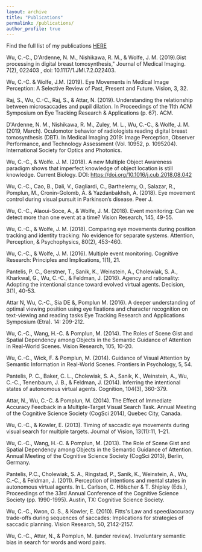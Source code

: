```yaml
---
layout: archive
title: "Publications"
permalink: /publications/
author_profile: true
---
```



Find the full list of my publications [HERE](https://scholar.google.com/citations?hl=en&user=dqokykoAAAAJ&view_op=list_works&sortby=pubdate)

Wu, C.-C., D'Ardenne, N. M., Nishikawa, R. M., & Wolfe, J. M. (2019).Gist processing in digital breast tomosynthesis," Journal of Medical Imaging. 7(2), 022403 , doi: 10.1117/1.JMI.7.2.022403.

Wu, C.-C. & Wolfe, J.M. (2019). Eye Movements in Medical Image Perception: A Selective Review of Past, Present and Future. Vision, 3, 32.

Raj, S., Wu, C.-C., Raj, S., & Attar, N. (2019). Understanding the relationship between microsaccades and pupil dilation. In Proceedings of the 11th ACM Symposium on Eye Tracking Research & Applications (p. 67). ACM.

D'Ardenne, N. M., Nishikawa, R. M., Zuley, M. L., Wu, C.-C., & Wolfe, J. M. (2019, March). Oculomotor behavior of radiologists reading digital breast tomosynthesis (DBT). In Medical Imaging 2019: Image Perception, Observer Performance, and Technology Assessment (Vol. 10952, p. 1095204). International Society for Optics and Photonics.

Wu, C.-C., & Wolfe. J. M. (2018). A new Multiple Object Awareness paradigm shows that imperfect knowledge of object location is still knowledge. Current Biology. DOI: https://doi.org/10.1016/j.cub.2018.08.042

Wu, C.-C., Cao, B., Dali, V., Gagliardi, C., Barthelemy, O., Salazar, R., Pomplun, M., Cronin-Golomb, A. & Yazdanbakhsh, A. (2018). Eye movement control during visual pursuit in Parkinson’s disease. Peer J.

Wu, C.-C., Alaoui-Soce, A., & Wolfe, J. M. (2018). Event monitoring: Can we detect more than one event at a time? Vision Research, 145, 49-55.

Wu, C.-C., & Wolfe, J. M. (2018). Comparing eye movements during position tracking and identity tracking: No evidence for separate systems. Attention, Perception, & Psychophysics, 80(2), 453-460.

Wu, C.-C., & Wolfe, J. M. (2016). Multiple event monitoring. Cognitive Research: Principles and Implications, 1(1), 21.

Pantelis, P. C., Gerstner, T., Sanik, K., Weinstein, A., Cholewiak, S. A., Kharkwal, G., Wu, C.-C., & Feldman, J. (2016). Agency and rationality: Adopting the intentional stance toward evolved virtual agents. Decision, 3(1), 40-53.

Attar N, Wu, C.-C., Sia DE &, Pomplun M. (2016). A deeper understanding of optimal viewing position using eye fixations and character recognition on text-viewing and reading tasks Eye Tracking Research and Applications Symposium (Etra). 14: 209-212.

Wu, C.-C., Wang, H.-C. & Pomplun, M. (2014). The Roles of Scene Gist and Spatial Dependency among Objects in the Semantic Guidance of Attention in Real-World Scenes. Vision Research, 105, 10-20.

Wu, C.-C., Wick, F. & Pomplun, M. (2014). Guidance of Visual Attention by Semantic Information in Real-World Scenes. Frontiers in Psychology, 5, 54.

Pantelis, P. C., Baker, C. L., Cholewiak, S. A., Sanik, K., Weinstein, A., Wu, C.-C., Tenenbaum, J. B., & Feldman, J. (2014). Inferring the intentional states of autonomous virtual agents. Cognition, 104(3), 360-379.

Attar, N., Wu, C.-C. & Pomplun, M. (2014). The Effect of Immediate Accuracy Feedback in a Multiple-Target Visual Search Task. Annual Meeting of the Cognitive Science Society (CogSci 2014), Quebec City, Canada.

Wu, C.-C., & Kowler, E. (2013). Timing of saccadic eye movements during visual search for multiple targets. Journal of Vision, 13(11):11, 1–21.

Wu, C.-C., Wang, H.-C. & Pomplun, M. (2013). The Role of Scene Gist and Spatial Dependency among Objects in the Semantic Guidance of Attention. Annual Meeting of the Cognitive Science Society (CogSci 2013), Berlin, Germany.

Pantelis, P.C., Cholewiak, S. A., Ringstad, P., Sanik, K., Weinstein, A., Wu, C.-C., & Feldman, J. (2011). Perception of intentions and mental states in autonomous virtual agents. In L. Carlson, C. Hölscher & T. Shipley (Eds.), Proceedings of the 33rd Annual Conference of the Cognitive Science Society (pp. 1990-1995). Austin, TX: Cognitive Science Society.

Wu, C.-C., Kwon, O. S., & Kowler, E. (2010). Fitts's Law and speed/accuracy trade-offs during sequences of saccades: Implications for strategies of saccadic planning. Vision Research, 50, 2142-2157.
 
Wu, C.-C., Attar, N., & Pomplun, M. (under review). Involuntary semantic bias in search for words and word pairs.
